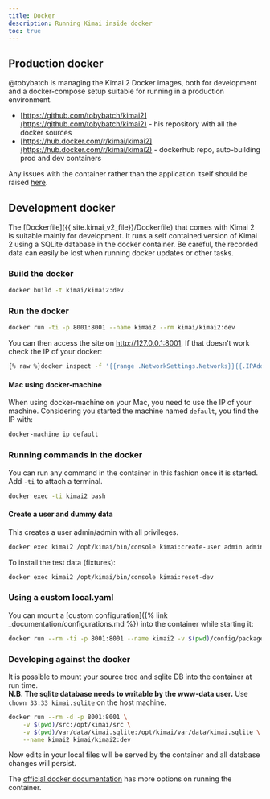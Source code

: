 ```yaml
---
title: Docker
description: Running Kimai inside docker
toc: true
---
```


## Production docker

@tobybatch is managing the Kimai 2 Docker images, both for development and a docker-compose setup suitable for running in a production environment.

- [https://github.com/tobybatch/kimai2](https://github.com/tobybatch/kimai2) - his repository with all the docker sources 
- [https://hub.docker.com/r/kimai/kimai2](https://hub.docker.com/r/kimai/kimai2) - dockerhub repo, auto-building prod and dev containers
 
Any issues with the container rather than the application itself should be raised [here](https://github.com/tobybatch/kimai2/issues).

## Development docker

The [Dockerfile]({{ site.kimai_v2_file}}/Dockerfile) that comes with Kimai 2 is suitable mainly for development. 
It runs a self contained version of Kimai 2 using a SQLite database in the docker container. 
Be careful, the recorded data can easily be lost when running docker updates or other tasks.

### Build the docker

```bash
docker build -t kimai/kimai2:dev .
```

### Run the docker

```bash
docker run -ti -p 8001:8001 --name kimai2 --rm kimai/kimai2:dev
```

You can then access the site on http://127.0.0.1:8001. If that doesn't work check the IP of your docker:

```bash
{% raw %}docker inspect -f '{{range .NetworkSettings.Networks}}{{.IPAddress}}{{end}}' kimai2{% endraw %}
```

#### Mac using docker-machine

When using docker-machine on your Mac, you need to use the IP of your machine. 
Considering you started the machine named `default`, you find the IP with:

```bash
docker-machine ip default
```

### Running commands in the docker

You can run any command in the container in this fashion once it is started.  Add `-ti` to attach a terminal.

```bash
docker exec -ti kimai2 bash
```

#### Create a user and dummy data

This creates a user admin/admin with all privileges. 
```bash
docker exec kimai2 /opt/kimai/bin/console kimai:create-user admin admin@example.com ROLE_SUPER_ADMIN password
```

To install the test data (fixtures):
```bash
docker exec kimai2 /opt/kimai/bin/console kimai:reset-dev
```

### Using a custom local.yaml

You can mount a [custom configuration]({% link _documentation/configurations.md %}) into the container while starting it: 
```bash
docker run --rm -ti -p 8001:8001 --name kimai2 -v $(pwd)/config/packages/local.yaml:/opt/kimai/config/packages/local.yaml kimai/kimai2:dev
```

### Developing against the docker

It is possible to mount your source tree and sqlite DB into the container at run time.  
**N.B. The sqlite database needs to writable by the www-data user.** 
Use ```chown 33:33 kimai.sqlite``` on the host machine.

```bash
docker run --rm -d -p 8001:8001 \
    -v $(pwd)/src:/opt/kimai/src \
    -v $(pwd)/var/data/kimai.sqlite:/opt/kimai/var/data/kimai.sqlite \
    --name kimai2 kimai/kimai2:dev
```

Now edits in your local files will be served by the container and all database changes will persist.

The [official docker documentation](https://docs.docker.com/) has more options on running the container.
